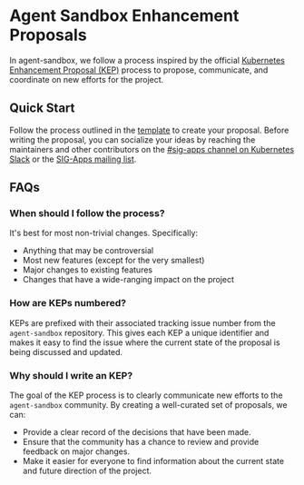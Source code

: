 # Agent Sandbox Enhancement Proposals

In agent-sandbox, we follow a process inspired by the official [Kubernetes Enhancement Proposal (KEP)](https://github.com/kubernetes/enhancements/tree/master/keps) process to propose, communicate, and coordinate on new efforts for the project.

## Quick Start

Follow the process outlined in the [template](NNNN-template/README.md) to create your proposal. Before writing the proposal, you can socialize your ideas by reaching the maintainers and other contributors on the [#sig-apps channel on Kubernetes Slack](https://kubernetes.slack.com/messages/sig-apps) or the [SIG-Apps mailing list](https://groups.google.com/a/kubernetes.io/g/sig-apps).

## FAQs

### When should I follow the process?

It's best for most non-trivial changes. Specifically:

*   Anything that may be controversial
*   Most new features (except for the very smallest)
*   Major changes to existing features
*   Changes that have a wide-ranging impact on the project

### How are KEPs numbered?

KEPs are prefixed with their associated tracking issue number from the `agent-sandbox` repository. This gives each KEP a unique identifier and makes it easy to find the issue where the current state of the proposal is being discussed and updated.

### Why should I write an KEP?

The goal of the KEP process is to clearly communicate new efforts to the `agent-sandbox` community. By creating a well-curated set of proposals, we can:

*   Provide a clear record of the decisions that have been made.
*   Ensure that the community has a chance to review and provide feedback on major changes.
*   Make it easier for everyone to find information about the current state and future direction of the project.